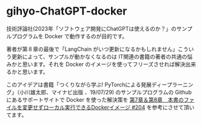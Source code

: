 # gihyo-ChatGPT-docker

技術評論社(2023年「ソフトウェア開発にChatGPTは使えるのか？」のサンプルプログラムを Docker で動作するのが目的です。

著者が第８章の最後で「LangChain がいつ更新になるかもしれません」こういう更新によって、サンプルが動かなくなるのは
IT関連の書籍の著者の共通の悩みかと思います。それを Docker のイメージを使ってフリーズさせれば解決出来るかと思います。

このアイデアは書籍「つくりながら学ぶ! PyTorchによる発展ディープラーニング」（小川雄太郎、マイナビ出版 、19/07/29)
のサンプルプログラムの Github にあるサポートサイトで Docker を使った解決策を
[第7章＆第8章　本書のファイルを変更せずローカル実行できるDockerイメージ #204](https://github.com/YutaroOgawa/pytorch_advanced/issues/204) 
を参考にさせて頂いてます。
